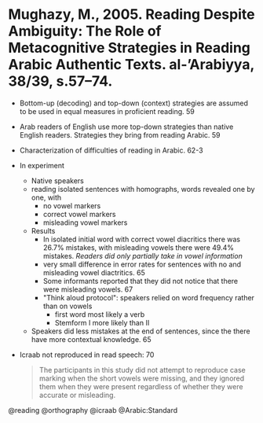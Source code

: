 # Mughazy, M., 2005. Reading Despite Ambiguity: The Role of Metacognitive Strategies in Reading Arabic Authentic Texts. al-’Arabiyya, 38/39, s.57–74.

- Bottom-up (decoding) and top-down (context) strategies are assumed to be used in equal measures in proficient reading. 59

- Arab readers of English use more top-down strategies than native English readers. Strategies they bring from reading Arabic. 59

- Characterization of difficulties of reading in Arabic. 62-3

- In experiment
  - Native speakers
  - reading isolated sentences with homographs, words revealed one by one, with
    - no vowel markers
    - correct vowel markers
    - misleading vowel markers
  - Results
    - In isolated initial word with correct vowel diacritics there was 26.7% mistakes, with misleading vowels there were 49.4% mistakes. *Readers did only partially take in vowel information*
    - very small difference in error rates for sentences with no and misleading vowel diactritics. 65
    - Some informants reported that they did not notice that there were misleading vowels. 67
    - "Think aloud protocol": speakers relied on word frequency rather than on vowels
      - first word most likely a verb
      - Stemform I more likely than II
  - Speakers did less mistakes at the end of sentences, since the there have more contextual knowledge. 65

- Icraab not reproduced in read speech: 70

  > The participants in this study did not attempt to reproduce case marking when the short vowels were missing, and they ignored them when they were present regardless of whether they were accurate or misleading. 

@reading
@orthography
@icraab
@Arabic:Standard
